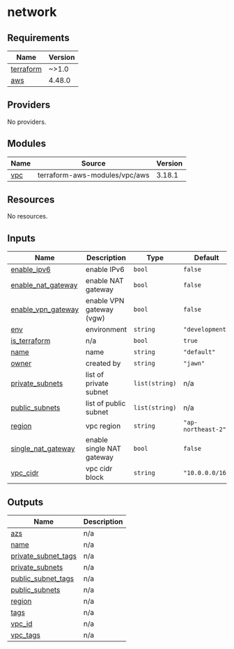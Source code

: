 # network

<!-- BEGINNING OF PRE-COMMIT-TERRAFORM DOCS HOOK -->
## Requirements

| Name | Version |
|------|---------|
| <a name="requirement_terraform"></a> [terraform](#requirement\_terraform) | ~>1.0 |
| <a name="requirement_aws"></a> [aws](#requirement\_aws) | 4.48.0 |

## Providers

No providers.

## Modules

| Name | Source | Version |
|------|--------|---------|
| <a name="module_vpc"></a> [vpc](#module\_vpc) | terraform-aws-modules/vpc/aws | 3.18.1 |

## Resources

No resources.

## Inputs

| Name | Description | Type | Default | Required |
|------|-------------|------|---------|:--------:|
| <a name="input_enable_ipv6"></a> [enable\_ipv6](#input\_enable\_ipv6) | enable IPv6 | `bool` | `false` | no |
| <a name="input_enable_nat_gateway"></a> [enable\_nat\_gateway](#input\_enable\_nat\_gateway) | enable NAT gateway | `bool` | `false` | no |
| <a name="input_enable_vpn_gateway"></a> [enable\_vpn\_gateway](#input\_enable\_vpn\_gateway) | enable VPN gateway (vgw) | `bool` | `false` | no |
| <a name="input_env"></a> [env](#input\_env) | environment | `string` | `"development"` | no |
| <a name="input_is_terraform"></a> [is\_terraform](#input\_is\_terraform) | n/a | `bool` | `true` | no |
| <a name="input_name"></a> [name](#input\_name) | name | `string` | `"default"` | no |
| <a name="input_owner"></a> [owner](#input\_owner) | created by | `string` | `"jawn"` | no |
| <a name="input_private_subnets"></a> [private\_subnets](#input\_private\_subnets) | list of private subnet | `list(string)` | n/a | yes |
| <a name="input_public_subnets"></a> [public\_subnets](#input\_public\_subnets) | list of public subnet | `list(string)` | n/a | yes |
| <a name="input_region"></a> [region](#input\_region) | vpc region | `string` | `"ap-northeast-2"` | no |
| <a name="input_single_nat_gateway"></a> [single\_nat\_gateway](#input\_single\_nat\_gateway) | enable single NAT gateway | `bool` | `false` | no |
| <a name="input_vpc_cidr"></a> [vpc\_cidr](#input\_vpc\_cidr) | vpc cidr block | `string` | `"10.0.0.0/16"` | no |

## Outputs

| Name | Description |
|------|-------------|
| <a name="output_azs"></a> [azs](#output\_azs) | n/a |
| <a name="output_name"></a> [name](#output\_name) | n/a |
| <a name="output_private_subnet_tags"></a> [private\_subnet\_tags](#output\_private\_subnet\_tags) | n/a |
| <a name="output_private_subnets"></a> [private\_subnets](#output\_private\_subnets) | n/a |
| <a name="output_public_subnet_tags"></a> [public\_subnet\_tags](#output\_public\_subnet\_tags) | n/a |
| <a name="output_public_subnets"></a> [public\_subnets](#output\_public\_subnets) | n/a |
| <a name="output_region"></a> [region](#output\_region) | n/a |
| <a name="output_tags"></a> [tags](#output\_tags) | n/a |
| <a name="output_vpc_id"></a> [vpc\_id](#output\_vpc\_id) | n/a |
| <a name="output_vpc_tags"></a> [vpc\_tags](#output\_vpc\_tags) | n/a |
<!-- END OF PRE-COMMIT-TERRAFORM DOCS HOOK -->
